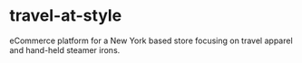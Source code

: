 # travel-at-style
eCommerce platform for a New York based store focusing on travel apparel and hand-held steamer irons.
